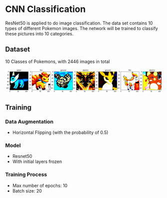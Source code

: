 # CNN Classification

ResNet50 is applied to do image classification. The data set contains 10 types of different Pokemon images. The network will be trained to classify these pictures into 10 categories. 

## Dataset

10 Classes of Pokemons, with 2446 images in total

![MarineGEO circle logo](/image/sample.png "Sample of the Dataset")




## Training
### Data Augmentation
* Horizontal Flipping (with the probability of 0.5)

### Model
* Resnet50
* With initial layers frozen

### Training Process
* Max number of epochs: 10
* Batch size: 20

